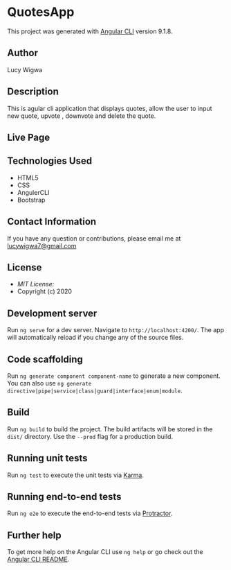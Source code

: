 # QuotesApp

This project was generated with [Angular CLI](https://github.com/angular/angular-cli) version 9.1.8.

## Author

Lucy Wigwa

## Description

This is agular cli application that displays quotes, allow the user to input new quote, upvote , downvote and delete the quote. 

## Live Page 
 

## Technologies Used

* HTML5
* CSS
* AngulerCLI
* Bootstrap


## Contact Information 

If you have any question or contributions, please email me at lucywigwa7@gmail.com

## License
* *MIT License:*
* Copyright (c) 2020

## Development server

Run `ng serve` for a dev server. Navigate to `http://localhost:4200/`. The app will automatically reload if you change any of the source files.

## Code scaffolding

Run `ng generate component component-name` to generate a new component. You can also use `ng generate directive|pipe|service|class|guard|interface|enum|module`.

## Build

Run `ng build` to build the project. The build artifacts will be stored in the `dist/` directory. Use the `--prod` flag for a production build.

## Running unit tests

Run `ng test` to execute the unit tests via [Karma](https://karma-runner.github.io).

## Running end-to-end tests

Run `ng e2e` to execute the end-to-end tests via [Protractor](http://www.protractortest.org/).

## Further help

To get more help on the Angular CLI use `ng help` or go check out the [Angular CLI README](https://github.com/angular/angular-cli/blob/master/README.md).
